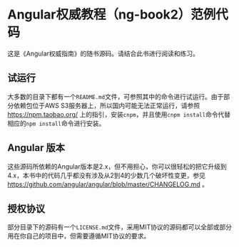 # Angular权威教程（ng-book2）范例代码

这是《Angular权威指南》的随书源码。请结合此书进行阅读和练习。

## 试运行

大多数的目录下都有一个`README.md`文件，可参照其中的命令进行试运行。由于部分依赖包位于AWS S3服务器上，所以国内可能无法正常运行，请参照 <https://npm.taobao.org/> 上的指引，安装`cnpm`，并且使用`cnpm install`命令代替相应的`npm install`命令进行安装。

## Angular 版本

这些源码所依赖的Angular版本是2.x，但不用担心，你可以很轻松的把它升级到 4.x，本书中的代码几乎都没有涉及从2到4的少数几个破坏性变更，参见 <https://github.com/angular/angular/blob/master/CHANGELOG.md> 。

## 授权协议

部分目录下的源码有一个`LICENSE.md`文件，采用MIT协议的源码都可以全部或部分用在你自己的项目中，但需要遵循MIT协议的要求。
